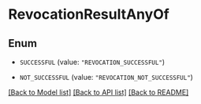 # RevocationResultAnyOf

## Enum


* `SUCCESSFUL` (value: `"REVOCATION_SUCCESSFUL"`)

* `NOT_SUCCESSFUL` (value: `"REVOCATION_NOT_SUCCESSFUL"`)


[[Back to Model list]](../README.md#documentation-for-models) [[Back to API list]](../README.md#documentation-for-api-endpoints) [[Back to README]](../README.md)


